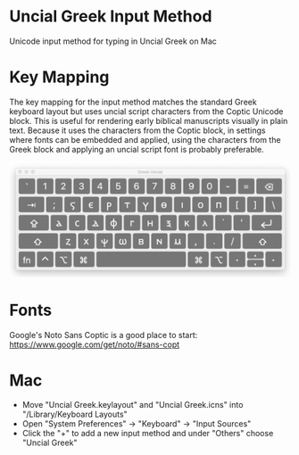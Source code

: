 # Uncial Greek Input Method
Unicode input method for typing in Uncial Greek on Mac

# Key Mapping
The key mapping for the input method matches the standard Greek keyboard layout but uses uncial script characters from the Coptic Unicode block. This is useful for rendering early biblical manuscripts visually in plain text. Because it uses the characters from the Coptic block, in settings where fonts can be embedded and applied, using the characters from the Greek block and applying an uncial script font is probably preferable.

![Key Mapping](uncial-greek-key-mapping.png)

# Fonts
Google's Noto Sans Coptic is a good place to start:
https://www.google.com/get/noto/#sans-copt

# Mac
- Move "Uncial Greek.keylayout" and "Uncial Greek.icns" into "/Library/Keyboard Layouts"
- Open "System Preferences" -> "Keyboard" -> "Input Sources"
- Click the "+" to add a new input method and under "Others" choose "Uncial Greek"
